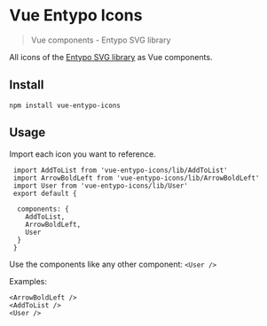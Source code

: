 # Vue Entypo Icons
> Vue components - Entypo SVG library

All icons of the [Entypo SVG library](http://www.entypo.com/) as Vue components.

## Install

```
npm install vue-entypo-icons
```

## Usage

Import each icon you want to reference.

```
 import AddToList from 'vue-entypo-icons/lib/AddToList'
 import ArrowBoldLeft from 'vue-entypo-icons/lib/ArrowBoldLeft'
 import User from 'vue-entypo-icons/lib/User'
 export default {
  
  components: {
    AddToList,
    ArrowBoldLeft,
    User
  }
 }
```

Use the components like any other component: `<User />`

Examples:
```
<ArrowBoldLeft />
<AddToList />
<User />
```